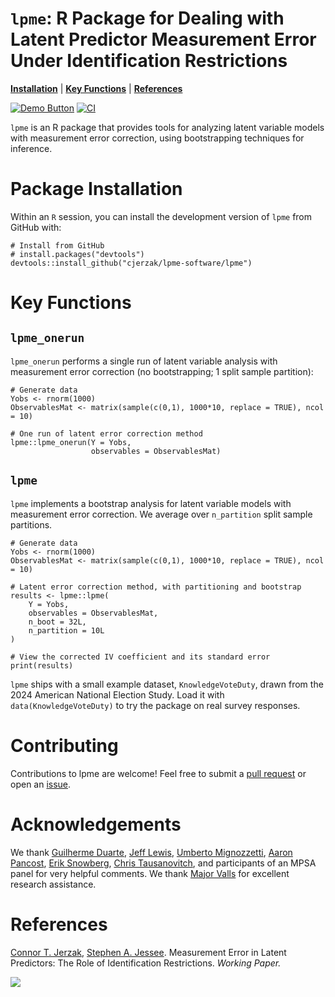 # `lpme`: R Package for Dealing with Latent Predictor Measurement Error Under Identification Restrictions
[**Installation**](#installation)
| [**Key Functions**](#keyfxns)
| [**References**](#references)

[<img src="https://img.shields.io/badge/Demo-View%20Demo-blue" alt="Demo Button">](https://github.com/cjerzak/lpme-software/blob/main/lpme/vignettes/IntroVignette.Rmd)
[![CI](https://github.com/cjerzak/lpme-software/actions/workflows/ci.yml/badge.svg)](https://github.com/cjerzak/lpme-software/actions/workflows/ci.yml)

`lpme` is an R package that provides tools for analyzing latent variable models with measurement error correction, using bootstrapping techniques for inference.

# Package Installation<a id="installation"></a>
Within an `R` session, you can install the development version of `lpme` from GitHub with:
```
# Install from GitHub
# install.packages("devtools") 
devtools::install_github("cjerzak/lpme-software/lpme")
```

# Key Functions<a id="keyfxns"></a>
## `lpme_onerun`
`lpme_onerun` performs a single run of latent variable analysis with measurement error correction (no bootstrapping; 1 split sample partition): 
```
# Generate data 
Yobs <- rnorm(1000)
ObservablesMat <- matrix(sample(c(0,1), 1000*10, replace = TRUE), ncol = 10)

# One run of latent error correction method 
lpme::lpme_onerun(Y = Yobs, 
                  observables = ObservablesMat)
```

## `lpme`
`lpme` implements a bootstrap analysis for latent variable models with measurement error correction. We average over `n_partition` split sample partitions. 
```
# Generate data
Yobs <- rnorm(1000)
ObservablesMat <- matrix(sample(c(0,1), 1000*10, replace = TRUE), ncol = 10)

# Latent error correction method, with partitioning and bootstrap
results <- lpme::lpme(
    Y = Yobs,
    observables = ObservablesMat,
    n_boot = 32L,
    n_partition = 10L
)

# View the corrected IV coefficient and its standard error
print(results)
```

`lpme` ships with a small example dataset, `KnowledgeVoteDuty`, drawn from the 2024 American National Election Study. Load it with `data(KnowledgeVoteDuty)` to try the package on real survey responses.

# Contributing
Contributions to lpme are welcome! Feel free to submit a [pull request](https://github.com/cjerzak/lpme-software/pulls) or open an [issue](https://github.com/cjerzak/lpme-software/issues).

# Acknowledgements 
We thank [Guilherme Duarte](https://duarteguilherme.github.io/), [Jeff Lewis](https://polisci.ucla.edu/person/jeffrey-b-lewis/), [Umberto Mignozzetti](https://umbertomig.com/), [Aaron Pancost](https://sites.google.com/site/aaronpancost/), [Erik Snowberg](https://eriksnowberg.com/), [Chris Tausanovitch](https://ctausanovitch.com/), and participants of an MPSA panel for very helpful comments. We thank [Major Valls](https://www.linkedin.com/in/major-valls-39b6b9229/) for excellent research assistance.

# References<a id="references"></a>
[Connor T. Jerzak](https://github.com/cjerzak), [Stephen A. Jessee](https://github.com/sjessee). Measurement Error in Latent Predictors: The Role of Identification Restrictions. _Working Paper._

[<img src="https://connorjerzak.com/wp-content/uploads/2024/08/LatentErrorViz.png">](https://connorjerzak.com/)
